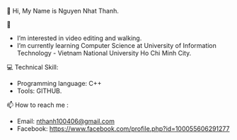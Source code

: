 👋 Hi, My Name is Nguyen Nhat Thanh.

📎
- I’m interested in video editing and walking.
- I’m currently learning Computer Science at University of Information Technology - Vietnam National University Ho Chi Minh City.  

💻
Technical Skill: 
- Programming language:
C++
- Tools:
GITHUB.

📫 How to reach me :
+ Email: nthanh100406@gmail.com
+ Facebook: https://www.facebook.com/profile.php?id=100055606291277

